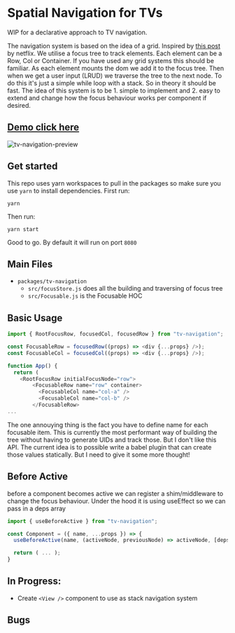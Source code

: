 # Spatial Navigation for TVs

WIP for a declarative approach to TV navigation.

The navigation system is based on the idea of a grid. Inspired by [this post](https://netflixtechblog.com/pass-the-remote-user-input-on-tv-devices-923f6920c9a8) by netflix. We utilise a focus tree to track elements. Each element can be a Row, Col or Container. If you have used any grid systems this should be familiar. As each element mounts the dom we add it to the focus tree. Then when we get a user input (LRUD) we traverse the tree to the next node. To do this it's just a simple while loop with a stack. So in theory it should be fast. The idea of this system is to be 1. simple to implement and 2. easy to extend and change how the focus behaviour works per component if desired.

## [Demo click here](https://geraldhost.github.io/react-tv-navigation/)

![tv-navigation-preview](https://i.imgur.com/GdU0WSc.gif)

## Get started

This repo uses yarn workspaces to pull in the packages so make sure you use `yarn` to install dependencies. First run:

```
yarn
```

Then run:

```
yarn start
```

Good to go. By default it will run on port `8080`

## Main Files

- `packages/tv-navigation`
  - `src/focusStore.js` does all the building and traversing of focus tree
  - `src/Focusable.js` is the Focusable HOC

## Basic Usage

```js
import { RootFocusRow, focusedCol, focusedRow } from "tv-navigation";

const FocusableRow = focusedRow((props) => <div {...props} />);
const FocusableCol = focusedCol((props) => <div {...props} />);

function App() {
  return (
    <RootFocusRow initialFocusNode="row">
        <FocusableRow name="row" container>
          <FocusableCol name="col-a" />
          <FocusableCol name="col-b" />
        </FocusableRow>
...
```

The one annouying thing is the fact you have to define name for each focusable item. This is currently the most performant way of building the tree without having to generate UIDs and track those. But I don't like this API. The current idea is to possible write a babel plugin that can create those values statically. But I need to give it some more thought!

## Before Active

before a component becomes active we can register a shim/middleware to change the focus behaviour. Under the hood it is using useEffect so we can pass in a deps array

```js
import { useBeforeActive } from "tv-navigation";

const Component = ({ name, ...props }) => {
  useBeforeActive(name, (activeNode, previousNode) => activeNode, [deps]);

  return ( ... );
}
```

## In Progress:

- Create `<View />` component to use as stack navigation system

## Bugs

